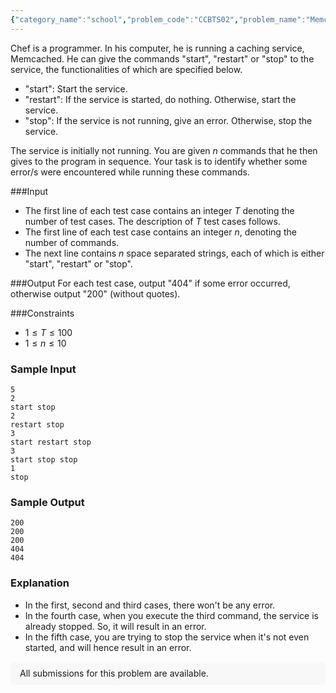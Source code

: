 ```yaml
---
{"category_name":"school","problem_code":"CCBTS02","problem_name":"Memcached Service","problemComponents":{"constraints":"","constraintsState":false,"subtasks":"","subtasksState":false,"inputFormat":"","inputFormatState":false,"outputFormat":"","outputFormatState":false,"sampleTestCases":{}},"video_editorial_url":"","languages_supported":{"0":"CPP14","1":"C","2":"JAVA","3":"PYTH 3.6","4":"CPP17","5":"PYTH","6":"PYP3","7":"CS2","8":"ADA","9":"PYPY","10":"TEXT","11":"PAS fpc","12":"NODEJS","13":"RUBY","14":"PHP","15":"GO","16":"HASK","17":"TCL","18":"PERL","19":"SCALA","20":"LUA","21":"kotlin","22":"BASH","23":"JS","24":"LISP sbcl","25":"rust","26":"PAS gpc","27":"BF","28":"CLOJ","29":"R","30":"D","31":"CAML","32":"FORT","33":"ASM","34":"swift","35":"FS","36":"WSPC","37":"LISP clisp","38":"SQL","39":"SCM guile","40":"PERL6","41":"ERL","42":"CLPS","43":"ICK","44":"NICE","45":"PRLG","46":"ICON","47":"COB","48":"SCM chicken","49":"PIKE","50":"SCM qobi","51":"ST","52":"SQLQ","53":"NEM"},"max_timelimit":1,"source_sizelimit":50000,"problem_author":"admin3","problem_tester":"","date_added":"5-08-2018","tags":{"0":"admin3"},"problem_difficulty_level":"Unavailable","best_tag":"","editorial_url":"","time":{"view_start_date":1104528600,"submit_start_date":1104528600,"visible_start_date":1104528600,"end_date":1735669800},"is_direct_submittable":false,"problemDiscussURL":"https://discuss.codechef.com/search?q=CCBTS02","is_proctored":false,"visitedContests":{},"layout":"problem"}
---
```

Chef is a programmer. In his computer, he is running a caching service, Memcached. He can give the commands "start", "restart" or "stop" to the service, the functionalities of which are specified below.

- "start": Start the service.
- "restart": If the service is started, do nothing. Otherwise, start the service.
- "stop": If the service is not running, give an error. Otherwise, stop the service.

The service is initially not running. You are given $n$ commands that he then gives to the program in sequence. Your task is to identify whether some error/s were encountered while running these commands.

###Input
- The first line of each test case contains an integer $T$ denoting the number of test cases. The description of $T$ test cases follows.
- The first line of each test case contains an integer $n$, denoting the number of commands.
- The next line contains $n$ space separated strings, each of which is either "start", "restart" or "stop".

###Output
For each test case, output "404" if some error occurred, otherwise output "200" (without quotes).

###Constraints
- $1 \le T \le 100$
- $1 \le n \le 10$

### Sample Input
```
5
2
start stop
2
restart stop
3
start restart stop
3
start stop stop
1
stop
```

### Sample Output
```
200
200
200
404
404

```

### Explanation
- In the first, second and third cases, there won't be any error.
- In the fourth case, when you execute the third command, the service is already stopped. So, it will result in an error.
- In the fifth case, you are trying to stop the service when it's not even started, and will hence result in an error.
<aside style='background: #f8f8f8;padding: 10px 15px;'><div>All submissions for this problem are available.</div></aside>